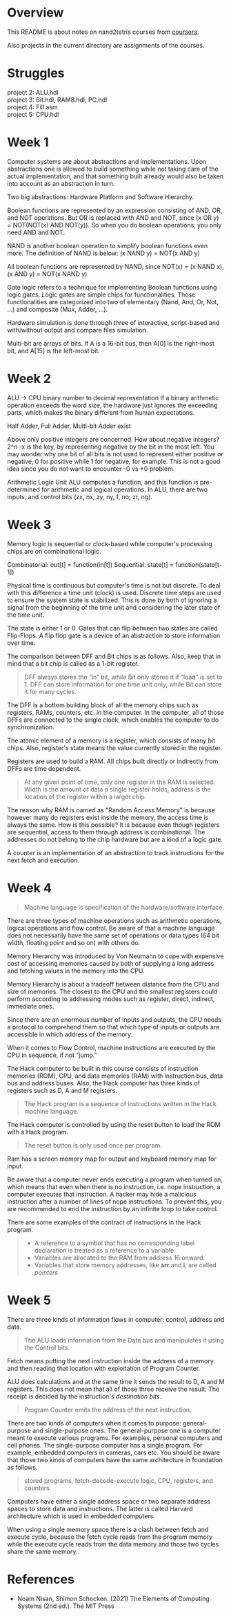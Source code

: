 # Overview
This README is about notes on nand2tetris courses from [coursera](https://www.coursera.org/learn/build-a-computer).

Also projects in the current directory are assignments of the courses.

# Struggles
project 2: ALU.hdl  
project 3: Bit.hdl, RAM8.hdl, PC.hdl  
project 4: Fill.asm  
project 5: CPU.hdl

# Week 1
Computer systems are about abstractions and implementations.
Upon abstractions one is allowed to build something while not taking care of the actual implementation, and that something built already would also be taken into account as an abstraction in turn.

Two big abstractions: Hardware Platform and Software Hierarchy.

Boolean functions are represented by an expression consisting of AND, OR, and NOT operations. But OR is replaced with AND and NOT, since (x OR y) = NOT(NOT(x) AND NOT(y)). So when you do boolean operations, you only need AND and NOT.

NAND is another boolean operation to simplify boolean functions even more. The definition of NAND is below:
(x NAND y) = NOT(x AND y)

All boolean functions are represented by NAND, since
NOT(x) = (x NAND x),
(x AND y) = NOT(x NAND y)

Gate logic refers to a technique for implementing Boolean functions using logic gates. Logic gates are simple chips for functionalities. Those functionalities are categorized into two of elementary (Nand, And, Or, Not, ...) and composite (Mux, Adder, ...).

Hardware simulation is done through three of interactive, script-based and with/without output and compare files simulation.


Multi-bit are arrays of bits.
If A is a 16-bit bus, then A[0] is the right-most bit, and A[15] is the left-most bit.

# Week 2
ALU -> CPU
binary number to decimal representation
If a binary arithmetic operation exceeds the word size, the hardware just ignores the exceeding parts, which makes the binary different from human expectations.

Half Adder, Full Adder, Multi-bit Adder exist

Above only positive integers are concerned. How about negative integers? 2^n -x is the key, by representing negative by the bit in the most left. You may wonder why one bit of all bits is not used to represent either positive or negative, 0 for positive while 1 for negative, for example. This is not a good idea since you do not want to encounter -0 vs +0 problem.

Arithmetic Logic Unit
ALU computes a function, and this function is pre-determined for arithmetic and logical operations.
In ALU, there are two inputs, and control bits (zx, nx, zy, ny, f, no; zr, ng).

# Week 3
Memory logic is sequential or clock-based while computer's processing chips are on combinational logic.

Combinatorial: out[t] = function(in[t])
Sequential: state[t] = function(state[t-1])

Physical time is continuous but computer's time is not but discrete. To deal with this difference a time unit (clock) is used. Discrete time steps are used to ensure the system state is stabilized. This is done by both of ignoring a signal from the beginning of the time unit and considering the later state of the time unit.

The state is either 1 or 0. Gates that can flip between two states are called Flip-Flops. A flip flop gate is a device of an abstraction to store information over time.

The comparison between DFF and Bit chips is as follows. Also, keep that in mind that a bit chip is called as a 1-bit register.
>DFF always stores the “in” bit, while Bit only stores it if “load” is set to 1. DFF can store information for one time unit only, while Bit can store it for many cycles.

The DFF is a bottom building block of all the memory chips such as registers, RAMs, counters, etc. in the computer. In the computer, all of those DFFs are connected to the single clock, which enables the computer to do synchronization.

The atomic element of a memory is a register, which consists of many bit chips. Also, register's state means the value currently stored in the register.

Registers are used to build a RAM. All chips built directly or indirectly from DFFs are time dependent.
>At any given point of time, only one register in the RAM is selected.
>Width is the amount of data a single register holds, address is the location of the register within a larger chip.

The reason why RAM is named as "Random Access Memory" is because however many do registers exist inside the memory, the access time is always the same. How is this possible? It is because even though registers are sequential, access to them through address is combinational. The addresses do not belong to the chip hardware but are a kind of a logic gate.

A counter is an implementation of an abstraction to track instructions for the next fetch and execution.

# Week 4
>Machine language is specification of the hardware/software interface.

There are three types of machine operations such as arithmetic operations, logical operations and flow control. Be aware of that a machine language does not necessarily have the same set of operations or data types (64 bit width, floating point and so on) with others do.

Memory Hierarchy was introduced by Von Neumann to cope with expensive cost of accessing memories caused by both of supplying a long address and fetching values in the memory into the CPU.

Memory Hierarchy is about a tradeoff between distance from the CPU and size of memories. The closest to the CPU and the smallest registers could perform according to addressing modes such as register, direct, indirect, immediate ones.

Since there are an enormous number of inputs and outputs, the CPU needs a protocol to comprehend them so that which type of inputs or outputs are accessible in which address of the memory.

When it comes to Flow Control, machine instructions are executed by the CPU in sequence, if not "jump."

The Hack computer to be built in this course consists of instruction memories (ROM), CPU, and data memories (RAM) with instruction bus, data bus and address buses. Also, the Hack computer has three kinds of registers such as D, A and M registers.

>The Hack program is a sequence of instructions written in the Hack machine language.

The Hack computer is controlled by using the reset button to load the ROM with a Hack program.
>The reset button is only used once per program.

Ram has a screen memory map for output and keyboard memory map for input.

Be aware that a computer never ends executing a program when turned on, which means that even when there is no instruction, i.e. nope instruction, a computer executes that instruction. A hacker may hide a malicious instruction after a number of lines of nope instructions. To prevent this, you are recommended to end the instruction by an infinite loop to take control.

There are some examples of the contract of instructions in the Hack program.
> - A reference to a symbol that has no corresponding label declaration is treated as a reference to a variable.
> - Variables are allocated to the RAM from address 16 onward.
> - Variables that store memory addresses, like **arr** and **i**, are called *pointers*.

# Week 5
There are three kinds of information flows in computer: control, address and data.
>The ALU loads information from the Data bus and manipulates it using the Control bits.

<!-- This may not be true. -->
Fetch means putting the next instruction inside the address of a memory and then reading that location with exploitation of Program Counter.

ALU does calculations and at the same time it sends the result to D, A and M registers. This does not mean that all of those three receive the result. The receipt is decided by the instruction's *destination bits*.

>Program Counter emits the address of the next instruction.

There are two kinds of computers when it comes to purpose: general-purpose and single-purpose ones. The general-purpose one is a computer meant to execute various programs. For examples, personal computers and cell phones. The single-purpose computer has a single program. For example, embedded computers in cameras, cars etc. You should be aware that those two kinds of computers have the same architecture in foundation as follows.
>stored programs, fetch-decode-execute logic, CPU, registers, and counters.

Computers have either a single address space or two separate address spaces to store data and instructions. The latter is called Harvard architecture which is used in embedded computers. 

When using a single memory space there is a clash between fetch and execute cycle, because the fetch cycle reads from the program memory while the execute cycle reads from the data memory and those two cycles share the same memory.

# References
-  Noam Nisan, Shimon Schocken. (2021) The Elements of Computing Systems (2nd ed.). The MIT Press
